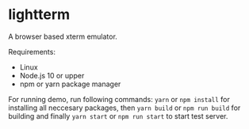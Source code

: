 # lightterm

A browser based xterm emulator.

Requirements:

*  Linux
*  Node.js 10 or upper
*  npm or yarn package manager

For running demo, run following commands:
`yarn` or `npm install` for installing all neccesary packages, then `yarn build` or `npm run build` for building and finally `yarn start` or `npm run start` to start test server.
